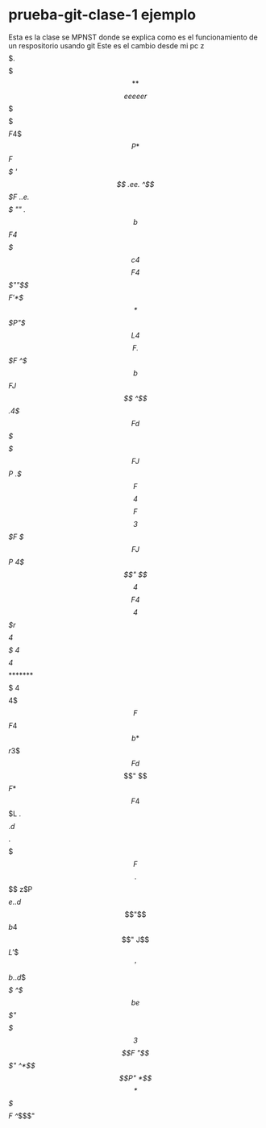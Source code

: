 # prueba-git-clase-1 ejemplo
Esta es la clase se MPNST donde se explica como es el funcionamiento de un respositorio usando git
Este es el cambio desde mi pc
     z$$$$$. $$
    $$$$$$$$$$$
   $$$$$$**$$$$             eeeeer
  $$$$$%   '$$$             $$$$$F
 4$$$$P     *$$             *$$$$F
 $$$$$      '$$    .ee.      ^$$$F            ..e.
 $$$$$       ""  .$$$$$$b     $$$F 4$$$$$$   $$$$$$c
4$$$$F          4$$$""$$$$    $$$F '*$$$$*  $$$P"$$$L
4$$$$F         .$$$F  ^$$$b   $$$F  J$$$   $$$$  ^$$$.
4$$$$F         d$$$    $$$$   $$$F J$$P   .$$$F   $$$$
4$$$$F         $$$$    3$$$F  $$$FJ$$P    4$$$"   $$$$
4$$$$F        4$$$$    4$$$$  $$$$$$$r    $$$$$$$$$$$$
4$$$$$        4$$$$    4$$$$  $$$$$$$$    $$$$********
 $$$$$        4$$$$    4$$$F  $$$F4$$$b   *$$$r
 3$$$$F       d$$$$    $$$$"  $$$F *$$$F  4$$$L     .
  $$$$$.     d$$$$$.   $$$$   $$$F  $$$$.  $$$$    z$P
   $$$$$e..d$$$"$$$b  4$$$"  J$$$L  '$$$$  '$$$b..d$$
    *$$$$$$$$$  ^$$$be$$$"  $$$$$$$  3$$$$F "$$$$$$$"
     ^*$$$$P"     *$$$$*    $$$$$$$   $$$$F  ^*$$$"
